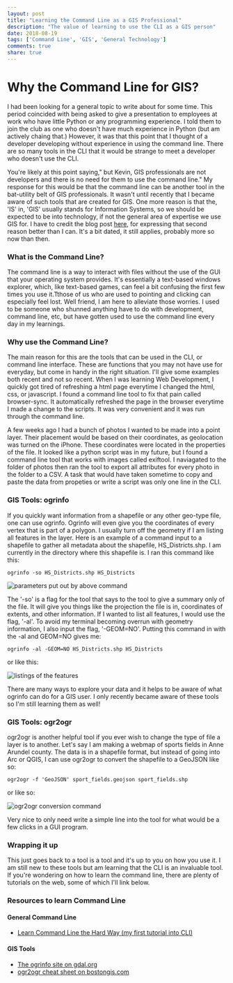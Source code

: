 ```yaml
---
layout: post
title: "Learning the Command Line as a GIS Professional"
description: "The value of learning to use the CLI as a GIS person"
date: 2018-08-19
tags: ['Command Line', 'GIS', 'General Technology']
comments: true
share: true
---
```


# Why the Command Line for GIS?

I had been looking for a general topic to write about for some time. This period coincided with being asked to give a presentation to employees at work who have little Python or any programming experience. I told them to join the club as one who doesn't have much experience in Python (but am actively chaing that.) However, it was that this point that I thought of a developer developing without experience in using the command line. There are so many tools in the CLI that it would be strange to meet a developer who doesn't use the CLI.

You're likely at this point saying," but Kevin, GIS professionals are not developers and there is no need for them to use the command line." My response for this would be that the command line can be another tool in the bat-utility belt of GIS professionals. It wasn't until recently that I became aware of such tools that are created for GIS. One more reason is that the, 'IS' in, 'GIS' usually stands for Information Systems, so we should be expected to be into technology, if not the general area of expertise we use GIS for. I have to credit the blog post [here](http://blog.geomusings.com/2013/01/30/yes-you-need-to-code/), for expressing that second reason better than I can. It's a bit dated, it still applies, probably more so now than then.

### What is the Command Line?

The command line is a way to interact with files without the use of the GUI that your operating system provides. It's essentially a text-based windows explorer, which, like text-based games, can feel a bit confusing the first few times you use it.Tthose of us who are used to pointing and clicking can especially feel lost. Well friend, I am here to alleviate those worries. I used to be someone who shunned anything have to do with development, command line, etc, but have gotten used to use the command line every day in my learnings. 

### Why use the Command Line?

The main reason for this are the tools that can be used in the CLI, or command line interface. These are functions that you may not have use for everyday, but come in handy in the right situation. I'll give some examples both recent and not so recent. When I was learning Web Development, I quickly got tired of refreshing a html page everytime I changed the html, css, or javascript. I found a command line tool to fix that pain called browser-sync. It automatically refreshed the page in the browser everytime I made a change to the scripts. It was very convenient and it was run through the command line. 

A few weeks ago I had a bunch of photos I wanted to be made into a point layer. Their placement would be based on their coordinates, as geolocation was turned on the iPhone. These coordinates were located in the properties of the file. It looked like a python script was in my future, but I found a command line tool that works with images called exiftool. I naviagated to the folder of photos then ran the tool to export all attributes for every photo in the folder to a CSV. A task that would have taken sometime to copy and paste the data from propeties or write a script was only one line in the CLI.

### GIS Tools: ogrinfo

If you quickly want information from a shapefile or any other geo-type file, one can use ogrinfo. Ogrinfo will even give you the coordinates of every vertex that is part of a polygon. I usually turn off the geometry if I am listing all features in the layer. Here is an example of a command input to a shapefile to gather all metadata about the shapefile, HS_Districts.shp. I am currently in the directory where this shapefile is. I ran this command like this:
```
ogrinfo -so HS_Districts.shp HS_Districts
```
![parameters put out by above command](../../images/ogrinfo_CLI.png)

The '-so' is a flag for the tool that says to the tool to give a summary only of the file. It will give you things like the projection the file is in, coordinates of extents, and other information. If I wanted to list all features, I would use the flag, '-al'. To avoid my terminal becoming overrun with geometry information, I also input the flag, '-GEOM=NO'. Putting this command in with the -al and GEOM=NO gives me:
```
ogrinfo -al -GEOM=NO HS_Districts.shp HS_Districts
```
or like this:

![listings of the features](../../images/ogrinfo_AL.png)

There are many ways to explore your data and it helps to be aware of what ogrinfo can do for a GIS user. I only recently became aware of these tools so I'm still learning them as well!

### GIS Tools: ogr2ogr

ogr2ogr is another helpful tool if you ever wish to change the type of file a layer is to another. Let's say I am making a webmap of sports fields in Anne Arundel county. The data is in a shapefile format, but instead of going into Arc or QGIS, I can use ogr2ogr to convert the shapefile to a GeoJSON like so:

```
ogr2ogr -f 'GeoJSON' sport_fields.geojson sport_fields.shp
```
or like so:

![ogr2ogr conversion command](../../images/ogr2ogr_geoJSon.png)

Very nice to only need write a simple line into the tool for what would be a few clicks in a GUI program.



### Wrapping it up

This just goes back to a tool is a tool and it's up to you on how you use it. I am still new to these tools but am learning that the CLI is an invaluable tool. If you're wondering on how to learn the command line, there are plenty of tutorials on the web, some of which I'll link below.

### Resources to learn Command Line

#### General Command Line

- [Learn Command Line the Hard Way (my first tutorial into CLI)](https://learnpythonthehardway.org/book/appendixa.html)

#### GIS Tools
- [The ogrinfo site on gdal.org](https://www.gdal.org/ogrinfo.html)
- [ogr2ogr cheat sheet on bostongis.com](https://www.bostongis.com/PrinterFriendly.aspx?content_name=ogr_cheatsheet) 

